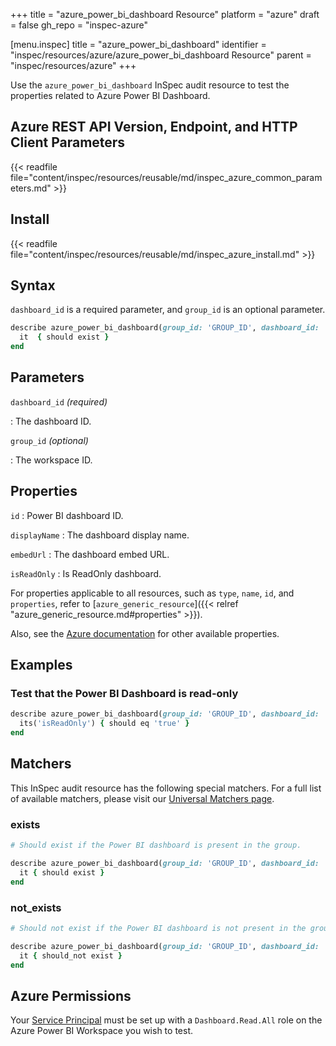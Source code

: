 +++
title = "azure_power_bi_dashboard Resource"
platform = "azure"
draft = false
gh_repo = "inspec-azure"

[menu.inspec]
title = "azure_power_bi_dashboard"
identifier = "inspec/resources/azure/azure_power_bi_dashboard Resource"
parent = "inspec/resources/azure"
+++

Use the `azure_power_bi_dashboard` InSpec audit resource to test the properties related to Azure Power BI Dashboard.

## Azure REST API Version, Endpoint, and HTTP Client Parameters

{{< readfile file="content/inspec/resources/reusable/md/inspec_azure_common_parameters.md" >}}

## Install

{{< readfile file="content/inspec/resources/reusable/md/inspec_azure_install.md" >}}

## Syntax

`dashboard_id` is a required parameter, and `group_id` is an optional parameter.

```ruby
describe azure_power_bi_dashboard(group_id: 'GROUP_ID', dashboard_id: 'dashboard_ID') do
  it  { should exist }
end
```

## Parameters

`dashboard_id` _(required)_

: The dashboard ID.

`group_id` _(optional)_

: The workspace ID.

## Properties

`id`
: Power BI dashboard ID.

`displayName`
: The dashboard display name.

`embedUrl`
: The dashboard embed URL.

`isReadOnly`
: Is ReadOnly dashboard.

For properties applicable to all resources, such as `type`, `name`, `id`, and `properties`, refer to [`azure_generic_resource`]({{< relref "azure_generic_resource.md#properties" >}}).

Also, see the [Azure documentation](https://docs.microsoft.com/en-us/rest/api/power-bi/dashboards/get-dashboard) for other available properties.

## Examples

### Test that the Power BI Dashboard is read-only

```ruby
describe azure_power_bi_dashboard(group_id: 'GROUP_ID', dashboard_id: 'DASHBOARD_ID')  do
  its('isReadOnly') { should eq 'true' }
end
```

## Matchers

This InSpec audit resource has the following special matchers. For a full list of available matchers, please visit our [Universal Matchers page](/inspec/matchers/).

### exists

```ruby
# Should exist if the Power BI dashboard is present in the group.

describe azure_power_bi_dashboard(group_id: 'GROUP_ID', dashboard_id: 'dashboard_ID')  do
  it { should exist }
end
```

### not_exists

```ruby
# Should not exist if the Power BI dashboard is not present in the group.

describe azure_power_bi_dashboard(group_id: 'GROUP_ID', dashboard_id: 'dashboard_ID')  do
  it { should_not exist }
end
```

## Azure Permissions

Your [Service Principal](https://docs.microsoft.com/en-us/azure/azure-resource-manager/resource-group-create-service-principal-portal) must be set up with a `Dashboard.Read.All` role on the Azure Power BI Workspace you wish to test.

